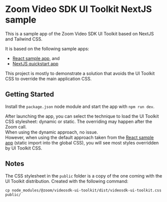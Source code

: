 # Zoom Video SDK UI Toolkit NextJS sample

This is a sample app of the Zoom Video SDK UI Toolkit based on NextJS and Tailwind CSS.

It is based on the following sample apps:
- [React sample app](https://github.com/zoom/videosdk-ui-toolkit-react-sample), and
- [NextJS quickstart app](https://github.com/zoom/videosdk-nextjs-quickstart)

This project is mostly to demonstrate a solution that avoids the UI Toolkit CSS to override the main application CSS.


## Getting Started

Install the `package.json` node module and start the app with `npm run dev`.

After launching the app, you can select the technique to load the UI Toolkit CSS stylesheet: dynamic or static. The overriding may happen after the Zoom call. <br/>
When using the dynamic approach, no issue.<br/>
However, when using the default approach taken from the [React sample app](https://github.com/zoom/videosdk-ui-toolkit-react-sample) (static import into the global CSS), you will see most styles overridden by UI Toolkit CSS.

## Notes
The CSS stylesheet in the `public` folder is a copy of the one coming with the UI Toolkit distribution. Created with the following command:

```shell
cp node_modules/@zoom/videosdk-ui-toolkit/dist/videosdk-ui-toolkit.css public/
```